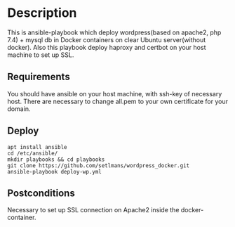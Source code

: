 # Description
This is ansible-playbook which deploy wordpress(based on apache2, php 7.4) + mysql db in Docker containers on clear Ubuntu server(without docker).
Also this playbook deploy haproxy and certbot on your host machine to set up SSL.

## Requirements
You should have ansible on your host machine, with ssh-key of necessary host.
There are necessary to change all.pem to your own certificate for your domain.


## Deploy
```
apt install ansible
cd /etc/ansible/
mkdir playbooks && cd playbooks
git clone https://github.com/setlmans/wordpress_docker.git
ansible-playbook deploy-wp.yml
```
## Postconditions
Necessary to set up SSL connection on Apache2 inside the docker-container.
